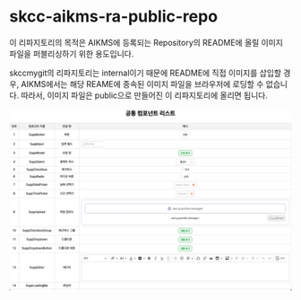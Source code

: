 # skcc-aikms-ra-public-repo

이 리파지토리의 목적은 AIKMS에 등록되는 Repository의 README에 올릴 이미지 파일을 퍼블리싱하기 위한 용도입니다.

skccmygit의 리파지토리는 internal이기 때문에 README에 직접 이미지를 삽입할 경우, AIKMS에서는 해당 REAME에 종속된 이미지 파일을 브라우저에 로딩할 수 없습니다.
따라서, 이미지 파일은 public으로 만들어진 이 리파지토리에 올리면 됩니다.

<p align="center">
  <img src="https://github.com/skccmygit/skcc-aikms-ra-public-repo/blob/main/ra-front-vue-ui-components/common-list.png" width="800"/>
</p>
